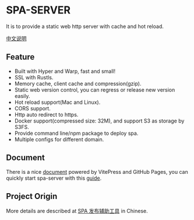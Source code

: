 # SPA-SERVER
It is to provide a static web http server with cache and hot reload.

[中文说明](./README_CN.md)

## Feature
- Built with Hyper and Warp, fast and small!
- SSL with Rustls.
- Memory cache, client cache and compression(gzip).
- Static web version control, you can regress or release new version easily.
- Hot reload support(Mac and Linux).
- CORS support.
- Http auto redirect to https.
- Docker support(compressed size: 32M), and support S3 as storage by S3FS.
- Provide command line/npm package to deploy spa.
- Multiple configs for different domain.

## Document
There is a nice [document](https://fornetcode.github.io/spa-server/) powered by VitePress and GitHub Pages,
you can quickly start spa-server with this [guide](https://fornetcode.github.io/spa-server/guide/getting-started.html). 

## Project Origin
More details are described at [SPA 发布辅助工具](https://github.com/timzaak/blog/issues/80) in Chinese.